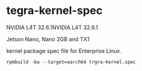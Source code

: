 # tegra-kernel-spec

NVIDIA L4T 32.6.1NVIDIA L4T 32.6.1 

Jetson Nano, Nano 2GB and TX1

kernel package spec file for Enterprise Linux.

`rpmbuild -ba --target=aarch64 trgra-kernel.spec`
